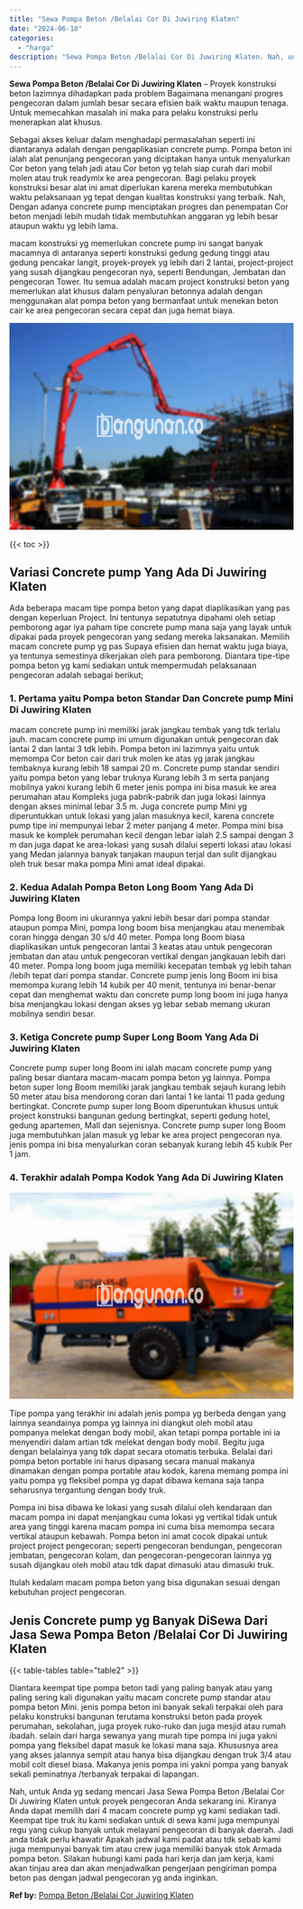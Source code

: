 ```yaml
---
title: "Sewa Pompa Beton /Belalai Cor Di Juwiring Klaten"
date: "2024-06-18"
categories: 
  - "harga"
description: "Sewa Pompa Beton /Belalai Cor Di Juwiring Klaten. Nah, untuk Anda yg sedang mencari Jasa Sewa Pompa Beton /Belalai Cor Di Juwiring Klaten untuk proyek pengec..."
---
```


**Sewa Pompa Beton /Belalai Cor Di Juwiring Klaten** – Proyek konstruksi beton lazimnya dihadapkan pada problem Bagaimana menangani progres pengecoran dalam jumlah besar secara efisien baik waktu maupun tenaga. Untuk memecahkan masalah ini maka para pelaku konstruksi perlu menerapkan alat khusus.

Sebagai akses keluar dalam menghadapi permasalahan seperti ini diantaranya adalah dengan pengaplikasian concrete pump. Pompa beton ini ialah alat penunjang pengecoran yang diciptakan hanya untuk menyalurkan Cor beton yang telah jadi atau Cor beton yg telah siap curah dari mobil molen atau truk readymix ke area pengecoran. Bagi pelaku proyek konstruksi besar alat ini amat diperlukan karena mereka membutuhkan waktu pelaksanaan yg tepat dengan kualitas konstruksi yang terbaik. Nah, Dengan adanya concrete pump menciptakan progres dan penempatan Cor beton menjadi lebih mudah tidak membutuhkan anggaran yg lebih besar ataupun waktu yg lebih lama.

macam konstruksi yg memerlukan concrete pump ini sangat banyak macamnya di antaranya seperti konstruksi gedung gedung tinggi atau gedung pencakar langit, proyek-proyek yg lebih dari 2 lantai, project-project yang susah dijangkau pengecoran nya, seperti Bendungan, Jembatan dan pengecoran Tower. Itu semua adalah macam project konstruksi beton yang memerlukan alat khusus dalam penyaluran betonnya adalah dengan menggunakan alat pompa beton yang bermanfaat untuk menekan beton cair ke area pengecoran secara cepat dan juga hemat biaya.

![Sewa Pompa Beton /Belalai Cor Di Juwiring Klaten](/images/sewa-concrete-pump-21.png)

{{< toc >}}

## Variasi Concrete pump Yang Ada Di Juwiring Klaten

Ada beberapa macam tipe pompa beton yang dapat diaplikasikan yang pas dengan keperluan Project. Ini tentunya sepatutnya dipahami oleh setiap pemborong agar iya paham tipe concrete pump mana saja yang layak untuk dipakai pada proyek pengecoran yang sedang mereka laksanakan. Memilih macam concrete pump yg pas Supaya efisien dan hemat waktu juga biaya, ya tentunya semestinya dikerjakan oleh para pemborong. Diantara tipe-tipe pompa beton yg kami sediakan untuk mempermudah pelaksanaan pengecoran adalah sebagai berikut;

### 1\. Pertama yaitu Pompa beton Standar Dan Concrete pump Mini Di Juwiring Klaten

macam concrete pump ini memiliki jarak jangkau tembak yang tdk terlalu jauh. macam concrete pump ini umum digunakan untuk pengecoran dak lantai 2 dan lantai 3 tdk lebih. Pompa beton ini lazimnya yaitu untuk memompa Cor beton cair dari truk molen ke atas yg jarak jangkau tembaknya kurang lebih 18 sampai 20 m. Concrete pump standar sendiri yaitu pompa beton yang lebar truknya Kurang lebih 3 m serta panjang mobilnya yakni kurang lebih 6 meter jenis pompa ini bisa masuk ke area perumahan atau Kompleks juga pabrik-pabrik dan juga lokasi lainnya dengan akses minimal lebar 3.5 m. Juga concrete pump Mini yg diperuntukkan untuk lokasi yang jalan masuknya kecil, karena concrete pump tipe ini mempunyai lebar 2 meter panjang 4 meter. Pompa mini bisa masuk ke komplek perumahan kecil dengan lebar ialah 2.5 sampai dengan 3 m dan juga dapat ke area-lokasi yang susah dilalui seperti lokasi atau lokasi yang Medan jalannya banyak tanjakan maupun terjal dan sulit dijangkau oleh truk besar maka pompa Mini amat ideal dipakai.

### 2\. Kedua Adalah Pompa Beton Long Boom Yang Ada Di Juwiring Klaten

Pompa long Boom ini ukurannya yakni lebih besar dari pompa standar ataupun pompa Mini, pompa long boom bisa menjangkau atau menembak coran hingga dengan 30 s/d 40 meter. Pompa long Boom biasa diaplikasikan untuk pengecoran lantai 3 keatas atau untuk pengecoran jembatan dan atau untuk pengecoran vertikal dengan jangkauan lebih dari 40 meter. Pompa long boom juga memiliki kecepatan tembak yg lebih tahan /lebih tepat dari pompa standar. Concrete pump jenis long Boom ini bisa memompa kurang lebih 14 kubik per 40 menit, tentunya ini benar-benar cepat dan menghemat waktu dan concrete pump long boom ini juga hanya bisa menjangkau lokasi dengan akses yg lebar sebab memang ukuran mobilnya sendiri besar.

### 3\. Ketiga Concrete pump Super Long Boom Yang Ada Di Juwiring Klaten

Concrete pump super long Boom ini ialah macam concrete pump yang paling besar diantara macam-macam pompa beton yg lainnya. Pompa beton super long Boom memiliki jarak jangkau tembak sejauh kurang lebih 50 meter atau bisa mendorong coran dari lantai 1 ke lantai 11 pada gedung bertingkat. Concrete pump super long Boom diperuntukan khusus untuk project konstruksi bangunan gedung bertingkat, seperti gedung hotel, gedung apartemen, Mall dan sejenisnya. Concrete pump super long Boom juga membutuhkan jalan masuk yg lebar ke area project pengecoran nya. jenis pompa ini bisa menyalurkan coran sebanyak kurang lebih 45 kubik Per 1 jam.

### 4\. Terakhir adalah Pompa Kodok Yang Ada Di Juwiring Klaten

![Sewa Pompa Beton /Belalai Cor Di Juwiring Klaten](/images/sewa-concrete-pump-16.png)

Tipe pompa yang terakhir ini adalah jenis pompa yg berbeda dengan yang lainnya seandainya pompa yg lainnya ini diangkut oleh mobil atau pompanya melekat dengan body mobil, akan tetapi pompa portable ini ia menyendiri dalam artian tdk melekat dengan body mobil. Begitu juga dengan belalainya yang tdk dapat secara otomatis terbuka. Belalai dari pompa beton portable ini harus dipasang secara manual makanya dinamakan dengan pompa portable atau kodok, karena memang pompa ini yaitu pompa yg fleksibel pompa yg dapat dibawa kemana saja tanpa seharusnya tergantung dengan body truk.

Pompa ini bisa dibawa ke lokasi yang susah dilalui oleh kendaraan dan macam pompa ini dapat menjangkau cuma lokasi yg vertikal tidak untuk area yang tinggi karena macam pompa ini cuma bisa memompa secara vertikal ataupun kebawah. Pompa beton ini amat cocok dipakai untuk project project pengecoran; seperti pengecoran bendungan, pengecoran jembatan, pengecoran kolam, dan pengecoran-pengecoran lainnya yg susah dijangkau oleh mobil atau tdk dapat dimasuki atau dimasuki truk.

Itulah kedalam macam pompa beton yang bisa digunakan sesuai dengan kebutuhan project pengecoran.

## Jenis Concrete pump yg Banyak DiSewa Dari Jasa Sewa Pompa Beton /Belalai Cor Di Juwiring Klaten

{{< table-tables table="table2" >}}

Diantara keempat tipe pompa beton tadi yang paling banyak atau yang paling sering kali digunakan yaitu macam concrete pump standar atau pompa beton Mini. jenis pompa beton ini banyak sekali terpakai oleh para pelaku konstruksi bangunan terutama konstruksi beton pada proyek perumahan, sekolahan, juga proyek ruko-ruko dan juga mesjid atau rumah ibadah. selain dari harga sewanya yang murah tipe pompa ini juga yakni pompa yang fleksibel dapat masuk ke lokasi mana saja. Khususnya area yang akses jalannya sempit atau hanya bisa dijangkau dengan truk 3/4 atau mobil colt diesel biasa. Makanya jenis pompa ini yakni pompa yang banyak sekali peminatnya /terbanyak terpakai di lapangan.

Nah, untuk Anda yg sedang mencari Jasa Sewa Pompa Beton /Belalai Cor Di Juwiring Klaten untuk proyek pengecoran Anda sekarang ini. Kiranya Anda dapat memilih dari 4 macam concrete pump yg kami sediakan tadi. Keempat tipe truk itu kami sediakan untuk di sewa kami juga mempunyai regu yang cukup banyak untuk melayani pengecoran di banyak daerah. Jadi anda tidak perlu khawatir Apakah jadwal kami padat atau tdk sebab kami juga mempunyai banyak tim atau crew juga memiliki banyak stok Armada pompa beton. Silakan hubungi kami pada hari kerja dan jam kerja, kami akan tinjau area dan akan menjadwalkan pengerjaan pengiriman pompa beton pas dengan jadwal pengecoran yg anda inginkan.

**Ref by:** [Pompa Beton /Belalai Cor Juwiring Klaten](https://id.wikipedia.org/wiki/Pompa)
